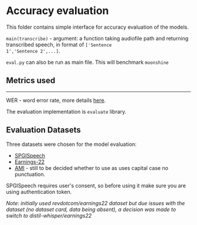 # Accuracy evaluation

This folder contains simple interface for accuracy evaluation of the models.

<code>main(transcribe)</code> - argument: a function taking audiofile path and
returning transcribed speech, in format of
<code>['Sentence 1','Sentence 2',...]</code>.

<code>eval.py</code> can also be run as main file. This will benchmark
<code>moonshine</code>


## Metrics used

----

WER - word error rate, more details 
[here](https://huggingface.co/spaces/evaluate-metric/wer).

The evaluation implementation is <code>evaluate</code> library. 

## Evaluation Datasets
Three datasets were chosen for the model evaluation:
* [SPGISpeech](https://huggingface.co/datasets/kensho/spgispeech)
* [Earnings-22](https://huggingface.co/datasets/distil-whisper/earnings22)
* [AMI](https://huggingface.co/datasets/edinburghcstr/ami) - still to be
decided whether to use as uses capital case no punctuation.

SPGISpeech requires user's consent, so before using it make sure
you are using authentication token.

*Note: initially used revdotcom/earnings22 dataset but due issues with the dataset (no dataset card,
data being absent), a decision was made to switch to distil-whisper/earnings22*

